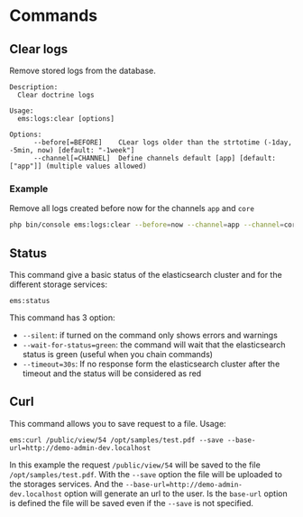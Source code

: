 # Commands

## Clear logs

Remove stored logs from the database.

```
Description:
  Clear doctrine logs

Usage:
  ems:logs:clear [options]

Options:
      --before[=BEFORE]    CLear logs older than the strtotime (-1day, -5min, now) [default: "-1week"]
      --channel[=CHANNEL]  Define channels default [app] [default: ["app"]] (multiple values allowed)
```

### Example

Remove all logs created before now for the channels `app` and `core`

```bash
php bin/console ems:logs:clear --before=now --channel=app --channel=core
```

## Status

This command give a basic status of the elasticsearch cluster and for the different storage services:

```
ems:status
```

This command has 3 option:

 - `--silent`: if turned on the command only shows errors and warnings
 - `--wait-for-status=green`: the command will wait that the elasticsearch status is green (useful when you chain commands)
 - `--timeout=30s`: If no response form the elasticsearch cluster after the timeout and the status will be considered as red

## Curl

This command allows you to save request to a file. Usage: 

```
ems:curl /public/view/54 /opt/samples/test.pdf --save --base-url=http://demo-admin-dev.localhost
```

In this example the request `/public/view/54` will be saved to the file `/opt/samples/test.pdf`. With the `--save` option the file will be uploaded to the storages services. And the `--base-url=http://demo-admin-dev.localhost` option will generate an url to the user. Is the `base-url` option is defined the file will be saved even if the `--save` is not specified.   